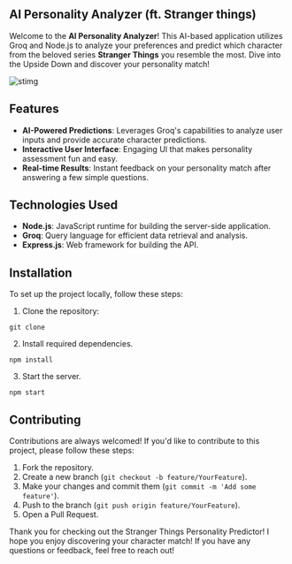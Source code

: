 ## AI Personality Analyzer (ft. Stranger things)

Welcome to the **AI Personality Analyzer**! This AI-based application utilizes Groq and Node.js to analyze your preferences and predict which character from the beloved series **Stranger Things** you resemble the most. Dive into the Upside Down and discover your personality match!

![stimg](https://github.com/user-attachments/assets/e707002b-5eb7-43f7-b82c-bbef89cfbe2a)


## Features

- **AI-Powered Predictions**: Leverages Groq's capabilities to analyze user inputs and provide accurate character predictions.
- **Interactive User Interface**: Engaging UI that makes personality assessment fun and easy.
- **Real-time Results**: Instant feedback on your personality match after answering a few simple questions.

## Technologies Used

- **Node.js**: JavaScript runtime for building the server-side application.
- **Groq**: Query language for efficient data retrieval and analysis.
- **Express.js**: Web framework for building the API.

## Installation

To set up the project locally, follow these steps:

1. Clone the repository:

```
git clone 
```
2. Install required dependencies.

``` 
npm install
```

3. Start the server.

``` 
npm start
```

## Contributing

Contributions are always welcomed! If you'd like to contribute to this project, please follow these steps:

1. Fork the repository.
2. Create a new branch (`git checkout -b feature/YourFeature`).
3. Make your changes and commit them (`git commit -m 'Add some feature'`).
4. Push to the branch (`git push origin feature/YourFeature`).
5. Open a Pull Request.


Thank you for checking out the Stranger Things Personality Predictor! I hope you enjoy discovering your character match! If you have any questions or feedback, feel free to reach out!
